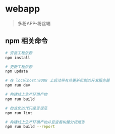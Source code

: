 # webapp

> 多粉APP-粉丝端

## npm 相关命令

``` bash
# 安装工程依赖
npm install

# 更新工程依赖
npm update

# 在 localhost:8088 上启动带有热更新机制的开发服务器
npm run dev

# 构建线上生产环境产物
npm run build

# 检查您的代码是否规范
npm run lint

# 构建线上生产环境产物并且查看构建分析报告
npm run build --report
```
